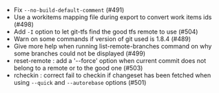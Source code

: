 * Fix `--no-build-default-comment` (#491)
* Use a workitems mapping file during export to convert work items ids (#498)
* Add `-I` option to let git-tfs find the good tfs remote to use (#504)
* Warn on some commands if version of git used is 1.8.4 (#489)
* Give more help when running list-remote-branches command on why some branches could not be displayed (#499)
* reset-remote : add a '--force' option when current commit does not belong to a remote or to the good one (#503)
* rcheckin : correct fail to checkin if changeset has been fetched when using `--quick` and `--autorebase` options (#501)
